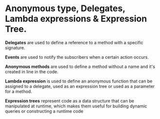# Anonymous type, Delegates, Lambda expressions & Expression Tree.

**Delegates** are used to define a reference to a method with a specific signature.&#x20;

**Events** are used to notify the subscribers when a certain action occurs.&#x20;

**Anonymous methods** are used to define a method without a name and it's created in line in the code.&#x20;

**Lambda expression** is used to define an anonymous function that can be assigned to a delegate, used as an expression tree or used as a parameter for a method.

**Expression trees** represent code as a data structure that can be manipulated at runtime, which makes them useful for building dynamic queries or constructing a runtime code
